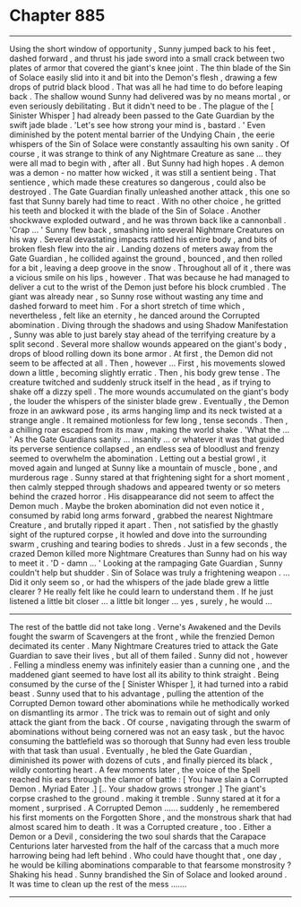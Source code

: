 
# Chapter 885


---

Using the short window of opportunity , Sunny jumped back to his feet , dashed forward , and thrust his jade sword into a small crack between two plates of armor that covered the giant's knee joint . The thin blade of the Sin of Solace easily slid into it and bit into the Demon's flesh , drawing a few drops of putrid black blood .
That was all he had time to do before leaping back .
The shallow wound Sunny had delivered was by no means mortal , or even seriously debilitating .
But it didn't need to be .
The plague of the [ Sinister Whisper ] had already been passed to the Gate Guardian by the swift jade blade .
'Let's see how strong your mind is , bastard . '
Even diminished by the potent mental barrier of the Undying Chain , the eerie whispers of the Sin of Solace were constantly assaulting his own sanity . Of course , it was strange to think of any Nightmare Creature as sane ... they were all mad to begin with , after all .
But Sunny had high hopes . A demon was a demon - no matter how wicked , it was still a sentient being . That sentience , which made these creatures so dangerous , could also be destroyed .
The Gate Guardian finally unleashed another attack , this one so fast that Sunny barely had time to react . With no other choice , he gritted his teeth and blocked it with the blade of the
Sin of Solace . Another shockwave exploded outward , and he was thrown back like a cannonball .
'Crap ... '
Sunny flew back , smashing into several Nightmare Creatures on his way . Several devastating impacts rattled his entire body , and bits of broken flesh flew into the air . Landing dozens of meters away from the Gate Guardian , he collided against the ground , bounced , and then rolled for a bit , leaving a deep groove in the snow .
Throughout all of it , there was a vicious smile on his lips , however . That was because he had managed to deliver a cut to the wrist of the Demon just before his block crumbled .
The giant was already near , so Sunny rose without wasting any time and dashed forward to meet him .
For a short stretch of time which , nevertheless , felt like an eternity , he danced around the Corrupted abomination . Diving through the shadows and using Shadow Manifestation , Sunny was able to just barely stay ahead of the terrifying creature by a split second . Several more shallow wounds appeared on the giant's body , drops of blood rolling down its bone armor .
At first , the Demon did not seem to be affected at all . Then , however ...
First , his movements slowed down a little , becoming slightly erratic .
Then , his body grew tense .
The creature twitched and suddenly struck itself in the head , as if trying to shake off a dizzy spell .
The more wounds accumulated on the giant's body , the louder the whispers of the sinister blade grew .
Eventually , the Demon froze in an awkward pose , its arms hanging limp and its neck twisted at a strange angle . It remained motionless for few long , tense seconds .
Then , a chilling roar escaped from its maw , making the world shake .
'What the ... '
As the Gate Guardians sanity ... insanity ... or whatever it was that guided its perverse sentience collapsed , an endless sea of bloodlust and frenzy seemed to overwhelm the abomination . Letting out a bestial growl , it moved again and lunged at Sunny like a mountain of muscle , bone , and murderous rage .
Sunny stared at that frightening sight for a short moment , then calmly stepped through shadows and appeared twenty or so meters behind the crazed horror .
His disappearance did not seem to affect the Demon much . Maybe the broken abomination did not even notice it , consumed by rabid
long arms forward , grabbed the nearest Nightmare Creature , and brutally ripped it apart .
Then , not satisfied by the ghastly sight of the ruptured corpse , it howled and dove into the surrounding swarm , crushing and tearing bodies to shreds . Just in a few seconds , the crazed Demon killed more Nightmare Creatures than Sunny had on his way to meet it .
'D - damn ... '
Looking at the rampaging Gate Guardian , Sunny couldn't help but shudder . Sin of Solace was truly a frightening weapon .
... Did it only seem so , or had the whispers of the jade blade grew a little clearer ?
He really felt like he could learn to understand them . If he just listened a little bit closer ... a little bit longer ... yes , surely , he would ...
***
The rest of the battle did not take long . Verne's Awakened and the Devils fought the swarm of Scavengers at the front , while the frenzied Demon decimated its center . Many Nightmare Creatures tried to attack the Gate Guardian to save their lives , but all of them failed .
Sunny did not , however .
Felling a mindless enemy was infinitely easier than a cunning one , and the maddened giant seemed to have lost all its ability to think straight . Being consumed by the curse of the [ Sinister Whisper ], it had turned into a rabid beast . Sunny used that to his advantage , pulling the attention of the Corrupted Demon toward other abominations while he methodically worked on dismantling its armor .
The trick was to remain out of sight and only attack the giant from the back . Of course , navigating through the swarm of abominations without being cornered was not an easy task , but the havoc consuming the battlefield was so thorough that Sunny had even less trouble with that task than usual .
Eventually , he bled the Gate Guardian , diminished its power with dozens of cuts , and finally pierced its black , wildly contorting heart .
A few moments later , the voice of the Spell reached his ears through the clamor of battle :
[ You have slain a Corrupted Demon . Myriad Eater .]
[.. Your shadow grows stronger .]
The giant's corpse crashed to the ground . making it tremble .
Sunny stared at it for a moment , surprised .
A Corrupted Demon ...... suddenly , he remembered his first moments on the Forgotten Shore , and the monstrous shark that had almost scared him to death . It was a Corrupted creature , too . Either a Demon or a Devil , considering the two soul shards that the Carapace Centurions later harvested from the half of the carcass that a much more harrowing being had left behind .
Who could have thought that , one day , he would be killing abominations comparable to that fearsome monstrosity ?
Shaking his head . Sunny brandished the Sin of Solace and looked around .
It was time to clean up the rest of the mess .......

---

